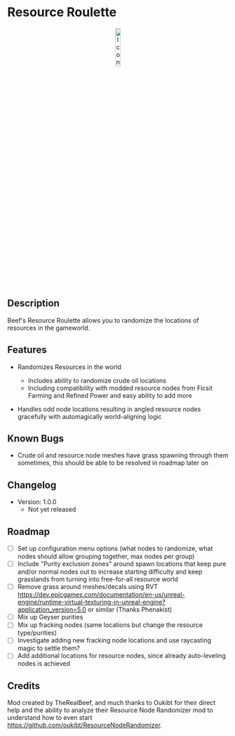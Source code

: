 # Resource Roulette

<p align="center" width="100%">
<img alt="Icon" src="./ResourceRoulette.png" width="15%" />
</p>

## Description

Beef's Resource Roulette allows you to randomize the locations of resources in the gameworld.

## Features
- Randomizes Resources in the world
  - Includes ability to randomize crude oil locations
  - Including compatibility with modded resource nodes from Ficsit Farming and Refined Power and easy ability to add more

- Handles odd node locations resulting in angled resource nodes gracefully with automagically world-aligning logic

## Known Bugs
- Crude oil and resource node meshes have grass spawning through them sometimes, this should be able to be resolved in roadmap later on

## Changelog
- Version: 1.0.0
  - Not yet released

## Roadmap

- [ ] Set up configuration menu options (what nodes to randomize, what nodes should allow grouping together, max nodes per group)
- [ ] Include "Purity exclusion zones" around spawn locations that keep pure and/or normal nodes out to increase starting difficulty and keep grasslands from turning into free-for-all resource world
- [ ] Remove grass around meshes/decals using RVT https://dev.epicgames.com/documentation/en-us/unreal-engine/runtime-virtual-texturing-in-unreal-engine?application_version=5.0 or similar (Thanks Phenakist)
- [ ] Mix up Geyser purities
- [ ] Mix up fracking nodes (same locations but change the resource type/purities)
- [ ] Investigate adding new fracking node locations and use raycasting magic to settle them?
- [ ] Add additional locations for resource nodes, since already auto-leveling nodes is achieved

## Credits

Mod created by TheRealBeef, and much thanks to Oukibt for their direct help and the ability to analyze their Resource Node Randomizer mod to understand how to even start https://github.com/oukibt/ResourceNodeRandomizer.
